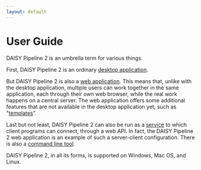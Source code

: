 ```yaml
---
layout: default
---
```

# User Guide

DAISY Pipeline 2 is an umbrella term for various things.

First, DAISY Pipeline 2 is an ordinary
[desktop application]({{site.baseurl}}/wiki/gui/DAISY-Pipeline-2-User-Guide/).

But DAISY Pipeline 2 is also a
[web application]({{site.baseurl}}/wiki/webui/User-Guide/). This means
that, unlike with the desktop application, multiple users can work
together in the same application, each through their own web browser,
while the real work happens on a central server. The web application
offers some additional features that are not available in the desktop
application yet, such as
"[templates]({{site.baseurl}}/wiki/webui/Templating/)".

Last but not least, DAISY Pipeline 2 can also be run as a
[service](Pipeline-as-Service) to which client programs can connect,
through a web API. In fact, the DAISY Pipeline 2 web application is an
example of such a server-client configuration. There is also a
[command line tool](Command-Line.md).

DAISY Pipeline 2, in all its forms, is supported on Windows, Mac OS,
and Linux.

